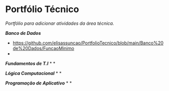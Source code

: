 # Portfólio Técnico

_Portfólio para adicionar atividades da área técnica._

**_Banco de Dados_**
* https://github.com/elisassuncao/PortfolioTecnico/blob/main/Banco%20de%20Dados/FuncaoMinimo
*

**_Fundamentos de T.I_**
*
*

**_Lógica Computacional_**
*
*

**_Programação de Aplicativo_**
*
*

